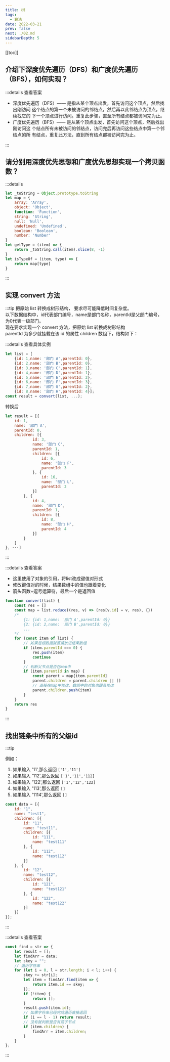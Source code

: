 ```yaml
---
title: 树
tags: 
  - 算法
date: 2022-03-21
prev: false
next: ./02.md
sidebarDepth: 5
---
```


[[toc]]

## 介绍下深度优先遍历（DFS）和广度优先遍历（BFS），如何实现？

:::details 查看答案
- 深度优先遍历（DFS）—— 是指从某个顶点出发，首先访问这个顶点，然后找出刚访问 这个结点的第一个未被访问的邻结点，然后再以此邻结点为顶点，继续找它的 下一个顶点进行访问。重复此步骤，直至所有结点都被访问完为止。
- 广度优先遍历（BFS）—— 是从某个顶点出发，首先访问这个顶点，然后找出刚访问这 个结点所有未被访问的邻结点，访问完后再访问这些结点中第一个邻结点的所 有结点，重复此方法，直到所有结点都被访问完为止。

<RecoDemo :collapse="true">
  <template slot="code-DFS递归">
    <<< @/docs/.vuepress/components/algorithm/04/01.js
  </template>
  <template slot="code-DFS非递归">
    <<< @/docs/.vuepress/components/algorithm/04/02.js
  </template>
  <template slot="code-BFS递归">
    <<< @/docs/.vuepress/components/algorithm/04/03.js
  </template>
  <template slot="code-BFS非递归">
    <<< @/docs/.vuepress/components/algorithm/04/04.js
  </template>
</RecoDemo>
:::

## 请分别用深度优先思想和广度优先思想实现一个拷贝函数？

:::details

```js
let _toString = Object.prototype.toString
let map = {
    array: 'Array',
    object: 'Object',
    function: 'Function',
    string: 'String',
    null: 'Null',
    undefined: 'Undefined',
    boolean: 'Boolean',
    number: 'Number'
}
let getType = (item) => {
    return _toString.call(item).slice(8, -1)
}
let isTypeOf = (item, type) => {
    return map[type]
}
```
:::

## 实现 convert 方法

:::tip
把原始 list 转换成树形结构， 要求尽可能降低时间复杂度。  
以下数据结构中，id代表部门编号，name是部门名称，parentId是父部门编号，为0代表一级部门。  
现在要求实现一个 convert 方法，把原始 list 转换成树形结构  
parentId 为多少就挂载在该 id 的属性 children 数组下，结构如下：

:::details 查看具体实例

```js
let list = [
    {id: 1,name: '部门 A',parentId: 0}, 
    {id: 2,name: '部门 B',parentId: 0}, 
    {id: 3,name: '部门 C',parentId: 1}, 
    {id: 4,name: '部门 D',parentId: 1}, 
    {id: 5,name: '部门 E',parentId: 2}, 
    {id: 6,name: '部门 F',parentId: 3}, 
    {id: 7,name: '部门 G',parentId: 2}, 
    {id: 8,name: '部门 H',parentId: 4}];
const result = convert(list, ...);
```

转换后

```js
let result = [{
    id: 1,
    name: '部门 A',
    parentId: 0,
    children: [{
            id: 3,
            name: '部门 C',
            parentId: 1,
            children: [{
                id: 6,
                name: '部门 F',
                parentId: 3
            }, {
                id: 16,
                name: '部门 L',
                parentId: 3
            }]
        }, {
            id: 4,
            name: '部门 D',
            parentId: 1,
            children: [{
                id: 8,
                name: '部门 H',
                parentId: 4
            }]
        }
    ]
}, ···]
```

:::

:::details 查看答案
- 这里使用了对象的引用，将list改成键值对形式
- 修改键值对的时候，结果数组中的值也跟着变化
- 箭头函数+逗号运算符，最后一个是返回值
```js
function convert(list) {
    const res = []
    const map = list.reduce((res, v) => (res[v.id] = v, res), {})
    /*
        {1: {id: 1,name: '部门 A',parentId: 0}}
        {2: {id: 2,name: '部门 B',parentId: 0}}
        ...
    */
    for (const item of list) {
        // 如果是根数据就直接放进结果数组
        if (item.parentId === 0) {
            res.push(item)
            continue
        }
        // 判断父节点是否在map中
        if (item.parentId in map) {
            const parent = map[item.parentId]
            parent.children = parent.children || []
            // 直接在map中修改，数组中的对象也跟着修改
            parent.children.push(item)
        }
    }
    return res
}
```
:::


## 找出链条中所有的父级id

:::tip

例如：
1. 如果输入 '11',那么返回 `['1','11']`
2. 如果输入 '112',那么返回 `['1','11','112]`
3. 如果输入 '122',那么返回 `['1','12','122]`
4. 如果输入 '113',那么返回 `[]`
5. 如果输入 '1114',那么返回 `[]`

```js
const data = [{
    id: "1",
    name: "test1",
    children: [{
        id: "11",
        name: "test11",
        children: [{
            id: "111",
            name: "test111"
        }, {
            id: "112",
            name: "test112"
        }]
    }, {
        id: "12",
        name: "test12",
        children: [{
            id: "121",
            name: "test121"
        }, {
            id: "122",
            name: "test122"
        }]
    }]
}];
```
:::

:::details 查看答案
```js
const find = str => {
    let result = [];
    let findArr = data;
    let skey = "";
    // 遍历字符串
    for (let i = 0, l = str.length; i < l; i++) {
        skey += str[i];
        let item = findArr.find(item => {
            return item.id == skey;
        });
        if (!item) {
            return [];
        }
        result.push(item.id);
        // 如果字符串已经完成遍历直接返回
        if (i == l - 1) return result;
        // 没有就判断是否有孩子节点
        if (item.children) {
            findArr = item.children;
        }
    }
};
```
:::